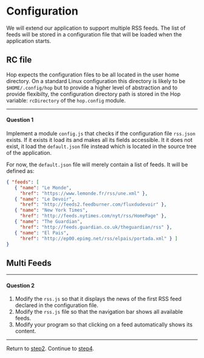 Configuration
=============

We will extend our application to support multiple RSS feeds. The list
of feeds will be stored in a configuration file that will be loaded
when the application starts.

RC file
-------

Hop expects the configuration files to be all located in the user
home directory. On a standard Linux configuration this directory is
likely to be `$HOME/.config/hop` but to provide a higher level of
abstraction and to provide flexibilty, the configuration directory path
is stored in the Hop variable: `rcDirectory` of the `hop.config` module.

*****************************************************************************
#### Question 1 ####

Implement a module `config.js` that checks if the configuration file
`rss.json` exists. If it exists it load its and makes all its fields
accessible. It it does not exist, it load the `default.json` file instead
which is located in the source tree of the application.

For now, the `default.json` file will merely contain a list of feeds. It will
be defined as:

```json
{ "feeds": [
   { "name": "Le Monde",
     "href": "https://www.lemonde.fr/rss/une.xml" },
   { "name": "Le Devoir",
     "href": "http://feeds2.feedburner.com/fluxdudevoir" },
   { "name": "New York Times",
     "href": "http://feeds.nytimes.com/nyt/rss/HomePage" },
   { "name": "The Guardian",
     "href": "http://feeds.guardian.co.uk/theguardian/rss" },
   { "name": "El Pais",
     "href": "http://ep00.epimg.net/rss/elpais/portada.xml" } ] 
}
```

Multi Feeds
-----------

*****************************************************************************
#### Question 2 ####

1. Modify the `rss.js` so that it displays the news of the first RSS feed
declared in the configuration file.
2. Modify the `rss.js` file so that the navigation bar shows all available
 feeds.
3. Modify your program so that clicking on a feed automatically shows
 its content.
 

*****************************************************************************
Return to [step2](https://github.com/manuel-serrano/hop-tutorials/tree/master/rss/step2/).
Continue to [step4](https://github.com/manuel-serrano/hop-tutorials/tree/master/rss/step4/).

